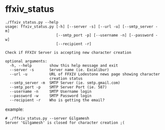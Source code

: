 # ffxiv_status


	./ffxiv_status.py --help
	usage: ffxiv_status.py [-h] [--server -s] [--url -u] [--smtp_server -m]
						   [--smtp_port -p] [--username -n] [--password -w]
						   [--recipient -r]

	Check if FFXIV Server is accepting new character creation

	optional arguments:
	  -h, --help        show this help message and exit
	  --server -s       Server name (ie. Excalibur)
	  --url -u          URL of FFXIV Lodestone news page showing character
						creation status
	  --smtp_server -m  SMTP Server (ie. smtp.gmail.com)
	  --smtp_port -p    SMTP Server Port (ie. 587)
	  --username -n     SMTP Username login
	  --password -w     SMTP Password login
	  --recipient -r    Who is getting the email?



example:

	# ./ffxiv_status.py --server Gilgamesh
	Server 'Gilgamesh' is closed for character creation ;(
